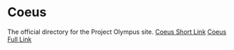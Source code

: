 # Coeus

The official directory for the Project Olympus site. 
[Coeus Short Link](https://coeus.ws)
[Coeus Full Link](https://coeus.projectolympus.us)